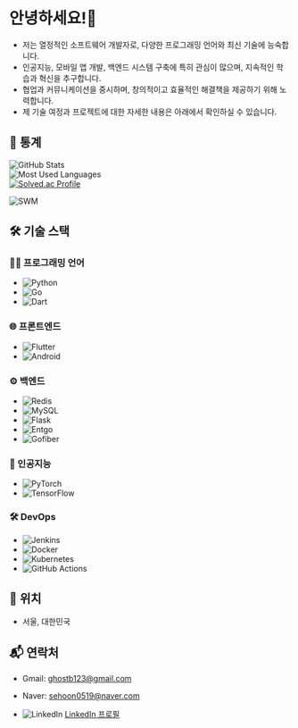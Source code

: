 # 안녕하세요!👋

- 저는 열정적인 소프트웨어 개발자로, 다양한 프로그래밍 언어와 최신 기술에 능숙합니다.
- 인공지능, 모바일 앱 개발, 백엔드 시스템 구축에 특히 관심이 많으며, 지속적인 학습과 혁신을 추구합니다.
- 협업과 커뮤니케이션을 중시하며, 창의적이고 효율적인 해결책을 제공하기 위해 노력합니다.
- 제 기술 여정과 프로젝트에 대한 자세한 내용은 아래에서 확인하실 수 있습니다.


## 🌟 통계
![GitHub Stats](https://github-readme-stats.vercel.app/api?username=sehoon123&show_icons=true&theme=dark)  
![Most Used Languages](https://github-readme-stats.vercel.app/api/top-langs/?username=sehoon123&layout=compact&theme=dark)  
[![Solved.ac Profile](http://mazassumnida.wtf/api/v2/generate_badge?boj=sehoon0519)](https://solved.ac/sehoon0519/)  

![SWM](https://www.swmaestro.org/static/sw/img/common/logo.png)

## 🛠️ 기술 스택

### 👨‍💻 프로그래밍 언어
- ![Python](https://img.shields.io/badge/Python-3776AB?style=flat&logo=python&logoColor=white)
- ![Go](https://img.shields.io/badge/Go-00ADD8?style=flat&logo=go&logoColor=white)
- ![Dart](https://img.shields.io/badge/Dart-0175C2?style=flat&logo=dart&logoColor=white)

### 🌐 프론트엔드
- ![Flutter](https://img.shields.io/badge/Flutter-02569B?style=flat&logo=flutter&logoColor=white)
- ![Android](https://img.shields.io/badge/Android-3DDC84?style=flat&logo=android&logoColor=white)

### ⚙️ 백엔드
- ![Redis](https://img.shields.io/badge/Redis-DC382D?style=flat&logo=redis&logoColor=white)
- ![MySQL](https://img.shields.io/badge/MySQL-4479A1?style=flat&logo=mysql&logoColor=white) 
- ![Flask](https://img.shields.io/badge/Flask-000000?style=flat&logo=flask&logoColor=white) 
- ![Entgo](https://img.shields.io/badge/Entgo-7F52FF?style=flat&logo=entgo&logoColor=white) 
- ![Gofiber](https://img.shields.io/badge/Gofiber-88CCFF?style=flat&logo=gofiber&logoColor=white) 

### 🤖 인공지능
- ![PyTorch](https://img.shields.io/badge/PyTorch-EE4C2C?style=flat&logo=pytorch&logoColor=white) 
- ![TensorFlow](https://img.shields.io/badge/TensorFlow-FF6F00?style=flat&logo=tensorflow&logoColor=white)

### 🛠️ DevOps
- ![Jenkins](https://img.shields.io/badge/Jenkins-D24939?style=flat&logo=jenkins&logoColor=white) 
- ![Docker](https://img.shields.io/badge/Docker-2496ED?style=flat&logo=docker&logoColor=white) 
- ![Kubernetes](https://img.shields.io/badge/Kubernetes-326CE5?style=flat&logo=kubernetes&logoColor=white) 
- ![GitHub Actions](https://img.shields.io/badge/GitHub_Actions-2088FF?style=flat&logo=githubactions&logoColor=white)


## 📍 위치

- 서울, 대한민국

## 📬 연락처
- Gmail: [ghostb123@gmail.com](mailto:ghostb123@gmail.com)
- Naver: [sehoon0519@naver.com](mailto:sehoon0519@naver.com)

- ![LinkedIn](https://img.shields.io/badge/LinkedIn-0077B5?style=flat&logo=linkedin&logoColor=white) [LinkedIn 프로필](https://www.linkedin.com/in/sehun-jung-55b5342a7)


